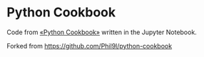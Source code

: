 # Python Cookbook

Code from <a href="https://www.amazon.com/Python-Cookbook-Third-David-Beazley/dp/1449340377" target="_blank">«Python Cookbook»</a> written in the Jupyter Notebook.

Forked from https://github.com/Phil9l/python-cookbook
